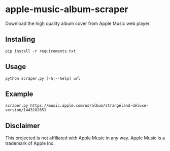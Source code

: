 # apple-music-album-scraper

Download the high quality album cover from Apple Music web player.

## Installing

```
pip install -r requirements.txt
```

## Usage

```
python scraper.py [-h|--help] url
```

## Example

```
scraper.py https://music.apple.com/us/album/strangeland-deluxe-version/1443182651
```

## Disclaimer

This projected is not affiliated with Apple Music in any way. Apple Music is a trademark of Apple Inc.
